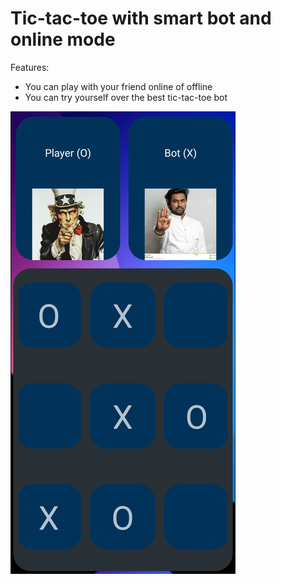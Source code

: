 # Tic-tac-toe with smart bot and online mode
Features:
- You can play with your friend online of offline
- You can try yourself over the best tic-tac-toe bot

![Screenshot of the game](screenshot.png)
